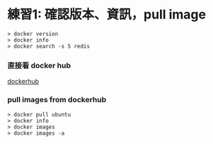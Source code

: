 # 練習1: 確認版本、資訊，pull image

```
> docker version
> docker info
> docker search -s 5 redis
```

### 直接看 docker hub
[dockerhub](https://registry.hub.docker.com/search?q=library)

### pull images from dockerhub
```
> docker pull ubuntu
> docker info
> docker images
> docker images -a
```

